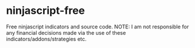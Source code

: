 # ninjascript-free
Free ninjascript indicators and source code. NOTE: I am not responsible for any financial decisions made via the use of these indicators/addons/strategies etc.
